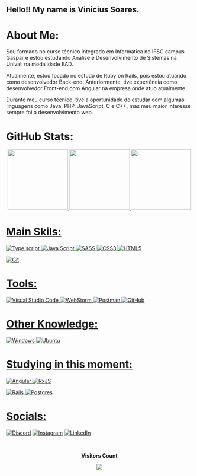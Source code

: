## Hello!! My name is Vinicius Soares.

# About Me:

Sou formado no curso técnico integrado em Informática no IFSC campus Gaspar e estou estudando Análise e Desenvolvimento de Sistemas na Univali na modalidade EAD.

Atualmente, estou focado no estudo de Ruby on Rails, pois estou atuando como desenvolvedor Back-end. Anteriormente, tive experiência como desenvolvedor Front-end com Angular na empresa onde atuo atualmente.

Durante meu curso técnico, tive a oportunidade de estudar com algumas linguagens como Java, PHP, JavaScript, C e C++, mas meu maior interesse sempre foi o desenvolvimento web.
# GitHub Stats:

  <div align="Center">
  <a href="https://github.com/SoaresVini">
   <img height="163em" src="https://github-readme-stats.vercel.app/api?username=SoaresVini&theme=great-gatsby&hide_border=true&include_all_commits=true&count_private=false"/>
   
   <img height="163em" src="https://github-readme-streak-stats.herokuapp.com/?user=SoaresVini&theme=great-gatsby&hide_border=true"/>
    
   <img height="163em" src="https://github-readme-stats.vercel.app/api/top-langs/?username=SoaresVini&theme=great-gatsby&hide_border=true&include_all_commits=true&count_private=false&layout=compact"/>
    
</div>

# Main Skils:

![Type script](https://img.shields.io/badge/TypeScript-0D1117?style=for-the-badge&logo=typescript&logoColor=white)
![Java Script](https://img.shields.io/badge/JavaScript-0D1117?style=for-the-badge&logo=javascript&logoColor=white)
![SASS](https://img.shields.io/badge/SASS-0D1117?style=for-the-badge&logo=SASS&logoColor=white) 
![CSS3](https://img.shields.io/badge/css3-0D1117?style=for-the-badge&logo=css3&logoColor=white) 
![HTML5](https://img.shields.io/badge/html5-0D1117?style=for-the-badge&logo=html5&logoColor=white) 

![Git](https://img.shields.io/badge/GIT-0D1117?style=for-the-badge&logo=git&logoColor=white)

# Tools:
![Visual Studio Code](https://img.shields.io/badge/-Visual%20Studio%20Code-0D1117?style=for-the-badge&logo=visual-studio-code&logoColor=007ACC&labelColor=0D1117)
![WebStorm](https://img.shields.io/badge/webstorm-0D1117?style=for-the-badge&logo=webstorm&logoColor=white)
![Postman](https://img.shields.io/badge/Postman-0D1117?style=for-the-badge&logo=postman&logoColor=white)
![GitHub](https://img.shields.io/badge/-GitHub-0D1117?style=for-the-badge&logo=github&labelColor=0D1117)

# Other Knowledge:
![Windows](https://img.shields.io/badge/-Windows-0D1117?style=for-the-badge&logo=windows&labelColor=0D1117)
![Ubuntu](https://img.shields.io/badge/Ubuntu-0D1117?style=for-the-badge&logo=ubuntu&logoColor=0D1117)

# Studying in this moment:
![Angular](https://img.shields.io/badge/Angular-0D1117?style=for-the-badge&logo=angular&logoColor=white)
![RxJS](https://img.shields.io/badge/rxjs-0D1117?style=for-the-badge&logo=reactivex&logoColor=white) 

![Rails](https://img.shields.io/badge/rails-0D1117?style=for-the-badge&logo=ruby-on-rails&logoColor=white)
![Postgres](https://img.shields.io/badge/postgres-0D1117?style=for-the-badge&logo=postgresql&logoColor=white)

# Socials:
[![Discord](https://img.shields.io/badge/Discord-%237289DA.svg?logo=discord&logoColor=white)](https://discord.gg/atreta#9896)
[![Instagram](https://img.shields.io/badge/Instagram-%23E4405F.svg?logo=Instagram&logoColor=white)](https://www.instagram.com/soares_vini_/) 
[![LinkedIn](https://img.shields.io/badge/LinkedIn-%230077B5.svg?logo=linkedin&logoColor=white)](https://www.linkedin.com/in/vinicius-soares-50387b261/) 
  
<div align="center">
<br><p align="centre"><b>Visitors Count</b></p>  
<p align="center"><img align="center" src="https://profile-counter.glitch.me/{SoaresVini}/count.svg" /></p> 
<br></div>
